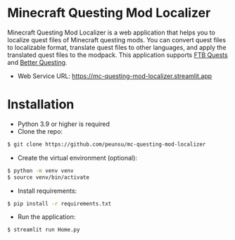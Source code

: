 # Minecraft Questing Mod Localizer
Minecraft Questing Mod Localizer is a web application that helps you to localize quest files of Minecraft questing mods. You can convert quest files to localizable format, translate quest files to other languages, and apply the translated quest files to the modpack. This application supports [FTB Quests](https://www.curseforge.com/minecraft/mc-mods/ftb-quests-forge) and [Better Questing](https://www.curseforge.com/minecraft/mc-mods/better-questing).

* Web Service URL: https://mc-questing-mod-localizer.streamlit.app

# Installation
* Python 3.9 or higher is required
* Clone the repo:
```bash
$ git clone https://github.com/peunsu/mc-questing-mod-localizer
```
* Create the virtual environment (optional):
```bash
$ python -m venv venv
$ source venv/bin/activate
```
* Install requirements:
```bash
$ pip install -r requirements.txt
```
* Run the application:
```bash
$ streamlit run Home.py
```
